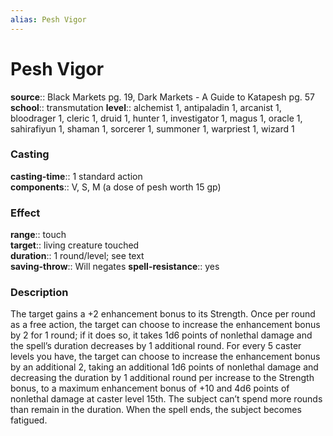 ```yaml
---
alias: Pesh Vigor
---
```


# Pesh Vigor 

**source**:: Black Markets pg. 19, Dark Markets - A Guide to Katapesh pg. 57  
**school**:: transmutation
**level**:: alchemist 1, antipaladin 1, arcanist 1, bloodrager 1, cleric 1, druid 1, hunter 1, investigator 1, magus 1, oracle 1, sahirafiyun 1, shaman 1, sorcerer 1, summoner 1, warpriest 1, wizard 1

### Casting 

**casting-time**:: 1 standard action  
**components**:: V, S, M (a dose of pesh worth 15 gp)

### Effect 

**range**:: touch  
**target**:: living creature touched  
**duration**:: 1 round/level; see text  
**saving-throw**:: Will negates
**spell-resistance**:: yes

### Description 

The target gains a +2 enhancement bonus to its Strength. Once per round as a free action, the target can choose to increase the enhancement bonus by 2 for 1 round; if it does so, it takes 1d6 points of nonlethal damage and the spell’s duration decreases by 1 additional round. For every 5 caster levels you have, the target can choose to increase the enhancement bonus by an additional 2, taking an additional 1d6 points of nonlethal damage and decreasing the duration by 1 additional round per increase to the Strength bonus, to a maximum enhancement bonus of +10 and 4d6 points of nonlethal damage at caster level 15th. The subject can’t spend more rounds than remain in the duration. When the spell ends, the subject becomes fatigued.
